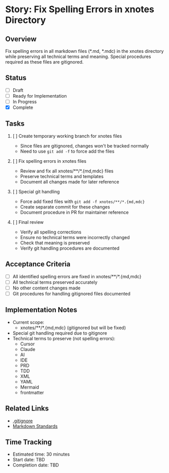 # Story: Fix Spelling Errors in xnotes Directory

## Overview
Fix spelling errors in all markdown files (*.md, *.mdc) in the xnotes directory while preserving all technical terms and meaning. Special procedures required as these files are gitignored.

## Status
- [ ] Draft
- [ ] Ready for Implementation
- [ ] In Progress
- [x] Complete

## Tasks
1. [ ] Create temporary working branch for xnotes files
   - Since files are gitignored, changes won't be tracked normally
   - Need to use `git add -f` to force add the files
   
2. [ ] Fix spelling errors in xnotes files
   - Review and fix all xnotes/**/*.{md,mdc} files
   - Preserve technical terms and templates
   - Document all changes made for later reference
   
3. [ ] Special git handling
   - Force add fixed files with `git add -f xnotes/**/*.{md,mdc}`
   - Create separate commit for these changes
   - Document procedure in PR for maintainer reference

4. [ ] Final review
   - Verify all spelling corrections
   - Ensure no technical terms were incorrectly changed
   - Check that meaning is preserved
   - Verify git handling procedures are documented

## Acceptance Criteria
- [ ] All identified spelling errors are fixed in xnotes/**/*.{md,mdc}
- [ ] All technical terms preserved accurately
- [ ] No other content changes made
- [ ] Git procedures for handling gitignored files documented

## Implementation Notes
- Current scope:
  - xnotes/**/*.{md,mdc} (gitignored but will be fixed)
- Special git handling required due to gitignore
- Technical terms to preserve (not spelling errors):
  - Cursor
  - Claude
  - AI
  - IDE
  - PRD
  - TDD
  - XML
  - YAML
  - Mermaid
  - frontmatter
  
## Related Links
- [.gitignore](../../.gitignore)
- [Markdown Standards](../../.cursor/rules/400-md-docs.mdc)

## Time Tracking
- Estimated time: 30 minutes
- Start date: TBD
- Completion date: TBD 